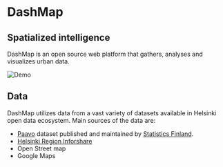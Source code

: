 # DashMap

## Spatialized intelligence

DashMap is an open source web platform that gathers, analyses and visualizes urban data.

![Demo](website/static/images/notebook.gif) 


## Data 
DashMap utilizes data from a vast variety of datasets available in Helsinki open data ecosystem.
Main sources of the data are:

 - [Paavo](https://www.stat.fi/tup/paavo/index_en.html) dataset published and maintained by [Statistics Finland](https://www.stat.fi/index_en.html).
 - [Helsinki Region Inforshare](https://hri.fi/en_gb/)
 - Open Street map
 - Google Maps



